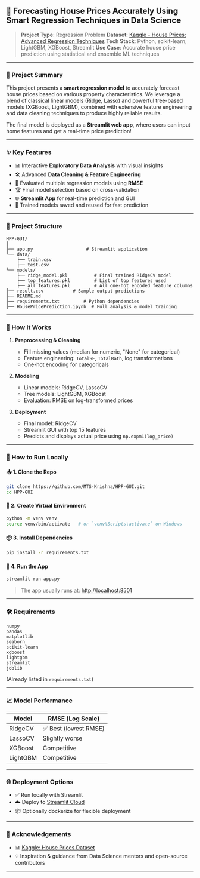 ## 🏡 Forecasting House Prices Accurately Using Smart Regression Techniques in Data Science

> **Project Type**: Regression Problem
> **Dataset**: [Kaggle - House Prices: Advanced Regression Techniques](https://www.kaggle.com/competitions/house-prices-advanced-regression-techniques)
> **Tech Stack**: Python, scikit-learn, LightGBM, XGBoost, Streamlit
> **Use Case**: Accurate house price prediction using statistical and ensemble ML techniques

---

### 🧠 Project Summary

This project presents a **smart regression model** to accurately forecast house prices based on various property characteristics. We leverage a blend of classical linear models (Ridge, Lasso) and powerful tree-based models (XGBoost, LightGBM), combined with extensive feature engineering and data cleaning techniques to produce highly reliable results.

The final model is deployed as a **Streamlit web app**, where users can input home features and get a real-time price prediction!

---

### ✨ Key Features

* 📊 Interactive **Exploratory Data Analysis** with visual insights
* 🛠️ Advanced **Data Cleaning & Feature Engineering**
* 🧪 Evaluated multiple regression models using **RMSE**
* 🏆 Final model selection based on cross-validation
* 🌐 **Streamlit App** for real-time prediction and GUI
* 💾 Trained models saved and reused for fast prediction

---

### 📂 Project Structure

```
HPP-GUI/
│
├── app.py                    # Streamlit application
└── data/
    ├── train.csv
    ├── test.csv
└── models/
    ├── ridge_model.pkl          # Final trained RidgeCV model
    ├── top_features.pkl         # List of top features used
    ├── all_features.pkl         # All one-hot encoded feature columns
├── result.csv           # Sample output predictions
├── README.md
├── requirements.txt         # Python dependencies
├── HousePricePrediction.ipynb  # Full analysis & model training
```

---

### 🔧 How It Works

1. **Preprocessing & Cleaning**

   * Fill missing values (median for numeric, "None" for categorical)
   * Feature engineering: `TotalSF`, `TotalBath`, log transformations
   * One-hot encoding for categoricals
2. **Modeling**

   * Linear models: RidgeCV, LassoCV
   * Tree models: LightGBM, XGBoost
   * Evaluation: RMSE on log-transformed prices
3. **Deployment**

   * Final model: RidgeCV
   * Streamlit GUI with top 15 features
   * Predicts and displays actual price using `np.expm1(log_price)`

---

### 🚀 How to Run Locally

#### 📥 1. Clone the Repo

```bash
git clone https://github.com/MTS-Krishna/HPP-GUI.git
cd HPP-GUI
```

#### 🐍 2. Create Virtual Environment

```bash
python -m venv venv
source venv/bin/activate   # or `venv\Scripts\activate` on Windows
```

#### 📦 3. Install Dependencies

```bash
pip install -r requirements.txt
```

#### 🎯 4. Run the App

```bash
streamlit run app.py
```

> The app usually runs at: [http://localhost:8501](http://localhost:8501)

---

### 🛠 Requirements

```
numpy
pandas
matplotlib
seaborn
scikit-learn
xgboost
lightgbm
streamlit
joblib
```

(Already listed in `requirements.txt`)

---

### 📈 Model Performance

| Model    | RMSE (Log Scale)     |
| -------- | -------------------- |
| RidgeCV  | ✅ Best (lowest RMSE) |
| LassoCV  | Slightly worse       |
| XGBoost  | Competitive          |
| LightGBM | Competitive          |

---

### 🌐 Deployment Options

* ✅ Run locally with Streamlit
* ☁️ Deploy to [Streamlit Cloud](https://streamlit.io/cloud)
* 📦 Optionally dockerize for flexible deployment

---

### 🤝 Acknowledgements

* 📊 [Kaggle: House Prices Dataset](https://www.kaggle.com/competitions/house-prices-advanced-regression-techniques)
* 💡 Inspiration & guidance from Data Science mentors and open-source contributors

---
